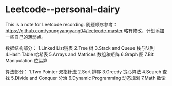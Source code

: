# Leetcode--personal-dairy
This is a note for Leetcode recording.
刷题顺序参考：https://github.com/youngyangyang04/leetcode-master
略有修改，计划添加一些自己的薄弱点。

数据结构部分：
1.Linked List链表
2.Tree 树
3.Stack and Queue 栈与队列
4.Hash Table 哈希表
5.Arrays and Matrices 数组和矩阵
6.Graph 图
7.Bit Manipulation 位运算

算法部分：
1.Two Pointer 双指针法
2.Sort 排序
3.Greedy 贪心算法
4.Search 查找
5.Divide and Conquer 分治
6.Dynamic Programming 动态规划
7.Math 数论
